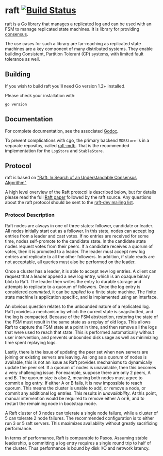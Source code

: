 raft [![Build Status](https://travis-ci.org/hashicorp/raft.png)](https://travis-ci.org/hashicorp/raft)
====

raft is a [Go](http://www.golang.org) library that manages a replicated
log and can be used with an FSM to manage replicated state machines. It
is library for providing [consensus](http://en.wikipedia.org/wiki/Consensus_(computer_science)).

The use cases for such a library are far-reaching as replicated state
machines are a key component of many distributed systems. They enable
building Consistent, Partition Tolerant (CP) systems, with limited
fault tolerance as well.

## Building

If you wish to build raft you'll need Go version 1.2+ installed.

Please check your installation with:

```
go version
```

## Documentation

For complete documentation, see the associated [Godoc](http://godoc.org/github.com/hashicorp/raft).

To prevent complications with cgo, the primary backend `MDBStore` is in a separate repositoy,
called [raft-mdb](http://github.com/hashicorp/raft-mdb). That is the recommended implementation
for the `LogStore` and `StableStore`.

## Protocol

raft is based on ["Raft: In Search of an Understandable Consensus Algorithm"](https://ramcloud.stanford.edu/wiki/download/attachments/11370504/raft.pdf)

A high level overview of the Raft protocol is described below, but for details please read the full
[Raft paper](https://ramcloud.stanford.edu/wiki/download/attachments/11370504/raft.pdf)
followed by the raft source. Any questions about the raft protocol should be sent to the
[raft-dev mailing list](https://groups.google.com/forum/#!forum/raft-dev).

### Protocol Description

Raft nodes are always in one of three states: follower, candidate or leader. All
nodes initially start out as a follower. In this state, nodes can accept log entries
from a leader and cast votes. If no entries are received for some time, nodes
self-promote to the candidate state. In the candidate state nodes request votes from
their peers. If a candidate receives a quorum of votes, then it is promoted to a leader.
The leader must accept new log entries and replicate to all the other followers.
In addition, if stale reads are not acceptable, all queries must also be performed on
the leader.

Once a cluster has a leader, it is able to accept new log entries. A client can
request that a leader append a new log entry, which is an opaque binary blob to
Raft. The leader then writes the entry to durable storage and attempts to replicate
to a quorum of followers. Once the log entry is considered *committed*, it can be
*applied* to a finite state machine. The finite state machine is application specific,
and is implemented using an interface.

An obvious question relates to the unbounded nature of a replicated log. Raft provides
a mechanism by which the current state is snapshotted, and the log is compacted. Because
of the FSM abstraction, restoring the state of the FSM must result in the same state
as a replay of old logs. This allows Raft to capture the FSM state at a point in time,
and then remove all the logs that were used to reach that state. This is performed automatically
without user intervention, and prevents unbounded disk usage as well as minimizing
time spent replaying logs.

Lastly, there is the issue of updating the peer set when new servers are joining
or existing servers are leaving. As long as a quorum of nodes is available, this
is not an issue as Raft provides mechanisms to dynamically update the peer set.
If a quorum of nodes is unavailable, then this becomes a very challenging issue.
For example, suppose there are only 2 peers, A and B. The quorum size is also
2, meaning both nodes must agree to commit a log entry. If either A or B fails,
it is now impossible to reach quorum. This means the cluster is unable to add,
or remove a node, or commit any additional log entries. This results in *unavailability*.
At this point, manual intervention would be required to remove either A or B,
and to restart the remaining node in bootstrap mode.

A Raft cluster of 3 nodes can tolerate a single node failure, while a cluster
of 5 can tolerate 2 node failures. The recommended configuration is to either
run 3 or 5 raft servers. This maximizes availability without
greatly sacrificing performance.

In terms of performance, Raft is comparable to Paxos. Assuming stable leadership,
a committing a log entry requires a single round trip to half of the cluster.
Thus performance is bound by disk I/O and network latency.

